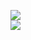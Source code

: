 [![](https://img.shields.io/badge/Made%20With-Github%20Spray-lightgrey.svg?style=for-the-badge&logo=github)](https://github.com/Annihil/github-spray#21918)  
[![](https://i.imgur.com/2DrTn0Z.gif)](https://github.com/Annihil/github-spray)